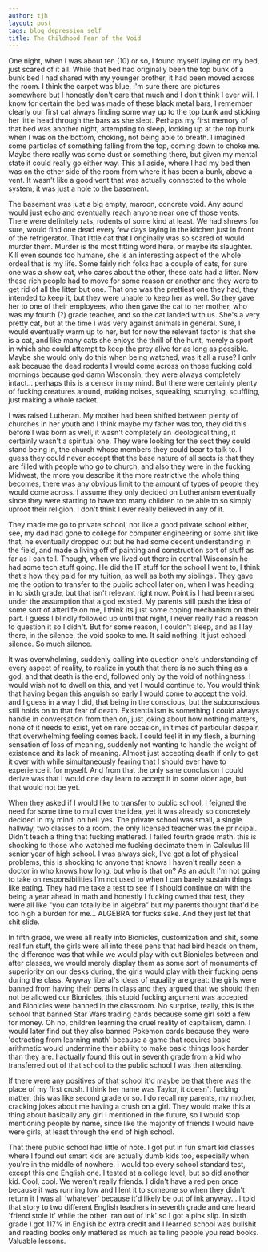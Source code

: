 ```yaml
---
author: tjh
layout: post
tags: blog depression self
title: The Childhood Fear of the Void
---
```


One night, when I was about ten (10) or so, I found myself laying on my bed,
just scared of it all. While that bed had originally been the top bunk of a bunk
bed I had shared with my younger brother, it had been moved across the room. I
think the carpet was blue, I'm sure there are pictures somewhere but I honestly
don't care that much and I don't think I ever will. I know for certain the bed
was made of these black metal bars, I remember clearly our first cat always
finding some way up to the top bunk and sticking her little head through the
bars as she slept. Perhaps my first memory of that bed was another night,
attempting to sleep, looking up at the top bunk when I was on the bottom,
choking, not being able to breath. I imagined some particles of something
falling from the top, coming down to choke me. Maybe there really was some dust
or something there, but given my mental state it could really go either way.
This all aside, where I had my bed then was on the other side of the room from
where it has been a bunk, above a vent. It wasn't like a good vent that was
actually connected to the whole system, it was just a hole to the basement.

The basement was just a big empty, maroon, concrete void. Any sound would just
echo and eventually reach anyone near one of those vents. There were definitely
rats, rodents of some kind at least. We had shrews for sure, would find one dead
every few days laying in the kitchen just in front of the refrigerator. That
little cat that I originally was so scared of would murder them. Murder is the
most fitting word here, or maybe its slaughter. Kill even sounds too humane, she
is an interesting aspect of the whole ordeal that is my life. Some fairly rich
folks had a couple of cats, for sure one was a show cat, who cares about the
other, these cats had a litter. Now these rich people had to move for some
reason or another and they were to get rid of all the litter but one. That one
was the prettiest one they had, they intended to keep it, but they were unable
to keep her as well. So they gave her to one of their employees, who then gave
the cat to her mother, who was my fourth (?) grade teacher, and so the cat
landed with us. She's a very pretty cat, but at the time I was very against
animals in general. Sure, I would eventually warm up to her, but for now the
relevant factor is that she is a cat, and like many cats she enjoys the thrill
of the hunt, merely a sport in which she could attempt to keep the prey alive
for as long as possible. Maybe she would only do this when being watched, was it
all a ruse? I only ask because the dead rodents I would come across on those
fucking cold mornings because god damn Wisconsin, they were always completely
intact... perhaps this is a censor in my mind. But there were certainly plenty
of fucking creatures around, making noises, squeaking, scurrying, scuffling,
just making a whole racket.

I was raised Lutheran. My mother had been shifted between plenty of churches in
her youth and I think maybe my father was too, they did this before I was born
as well, it wasn't completely an ideological thing, it certainly wasn't a
spiritual one. They were looking for the sect they could stand being in, the
church whose members they could bear to talk to. I guess they could never accept
that the base nature of all sects is that they are filled with people who go to
church, and also they were in the fucking Midwest, the more you describe it the
more restrictive the whole thing becomes, there was any obvious limit to the
amount of types of people they would come across. I assume they only decided on
Lutheranism eventually since they were starting to have too many children to be
able to so simply uproot their religion. I don't think I ever really believed in
any of it.

They made me go to private school, not like a good private school either, see,
my dad had gone to college for computer engineering or some shit like that, he
eventually dropped out but he had some decent understanding in the field, and
made a living off of painting and construction sort of stuff as far as I can
tell. Though, when we lived out there in central Wisconsin he had some tech
stuff going. He did the IT stuff for the school I went to, I think that's how
they paid for my tuition, as well as both my siblings'. They gave me the option
to transfer to the public school later on, when I was heading in to sixth grade,
but that isn't relevant right now. Point is I had been raised under the
assumption that a god existed. My parents still push the idea of some sort of
afterlife on me, I think its just some coping mechanism on their part. I guess I
blindly followed up until that night, I never really had a reason to question it
so I didn't. But for some reason, I couldn't sleep, and as I lay there, in the
silence, the void spoke to me. It said nothing. It just echoed silence. So much
silence.

It was overwhelming, suddenly calling into question one's understanding of every
aspect of reality, to realize in youth that there is no such thing as a god, and
that death is the end, followed only by the void of nothingness. I would wish
not to dwell on this, and yet I would continue to. You would think that having
began this anguish so early I would come to accept the void, and I guess in a
way I did, that being in the conscious, but the subconscious still holds on to
that fear of death. Existentialism is something I could always handle in
conversation from then on, just joking about how nothing matters, none of it
needs to exist, yet on rare occasion, in times of particular despair, that
overwhelming feeling comes back. I could feel it in my flesh, a burning
sensation of loss of meaning, suddenly not wanting to handle the weight of
existence and its lack of meaning. Almost just accepting death if only to get it
over with while simultaneously fearing that I should ever have to experience it
for myself. And from that the only sane conclusion I could derive was that I
would one day learn to accept it in some older age, but that would not be yet.

When they asked if I would like to transfer to public school, I feigned the need
for some time to mull over the idea, yet it was already so concretely decided in
my mind: oh hell yes. The private school was small, a single hallway, two
classes to a room, the only licensed teacher was the principal. Didn't teach a
thing that fucking mattered. I failed fourth grade math. this is shocking to
those who watched me fucking decimate them in Calculus III senior year of high
school. I was always sick, I've got a lot of physical problems, this is shocking
to anyone that knows I haven't really seen a doctor in who knows how long, but
who is that on? As an adult I'm not going to take on responsibilities I'm not
used to when I can barely sustain things like eating. They had me take a test to
see if I should continue on with the being a year ahead in math and honestly I
fucking owned that test, they were all like "you can totally be in algebra" but
my parents thought that'd be too high a burden for me... ALGEBRA for fucks sake.
And they just let that shit slide.

In fifth grade, we were all really into Bionicles, customization and shit, some
real fun stuff, the girls were all into these pens that had bird heads on them,
the difference was that while we would play with out Bionicles between and after
classes, we would merely display them as some sort of monuments of superiority
on our desks during, the girls would play with their fucking pens during the
class. Anyway liberal's ideas of equality are great: the girls were banned from
having their pens in class and they argued that we should then not be allowed
our Bionicles, this stupid fucking argument was accepted and Bionicles were
banned in the classroom. No surprise, really, this is the school that banned
Star Wars trading cards because some girl sold a few for money. Oh no, children
learning the cruel reality of capitalism, damn. I would later find out they also
banned Pokemon cards because they were 'detracting from learning math' because a
game that requires basic arithmetic would undermine their ability to make basic
things look harder than they are. I actually found this out in seventh grade
from a kid who transferred out of that school to the public school I was then
attending.

If there were any positives of that school it'd maybe be that there was the
place of my first crush. I think her name was Taylor, it doesn't fucking matter,
this was like second grade or so. I do recall my parents, my mother, cracking
jokes about me having a crush on a girl. They would make this a thing about
basically any girl I mentioned in the future, so I would stop mentioning people
by name, since like the majority of friends I would have were girls, at least
through the end of high school.

That there public school had little of note. I got put in fun smart kid classes
where I found out smart kids are actually dumb kids too, especially when you're
in the middle of nowhere. I would top every school standard test, except this
one English one. I tested at a college level, but so did another kid. Cool,
cool. We weren't really friends. I didn't have a red pen once because it was
running low and I lent it to someone so when they didn't return it I was all
'whatever' because it'd likely be out of ink anyway... I told that story to two
different English teachers in seventh grade and one heard 'friend stole it'
while the other 'ran out of ink' so I got a pink slip. In sixth grade I got 117%
in English bc extra credit and I learned school was bullshit and reading books
only mattered as much as telling people you read books. Valuable lessons.
